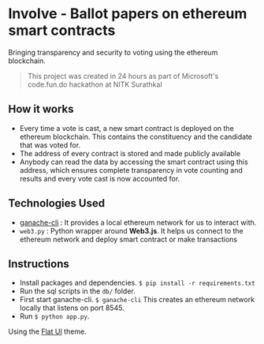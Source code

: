 # Involve - Ballot papers on ethereum smart contracts
Bringing transparency and security to voting using the ethereum blockchain.

> This project was created in 24 hours as part of Microsoft's code.fun.do hackathon at NITK Surathkal
## How it works
- Every time a vote is cast, a new smart contract is deployed on the ethereum blockchain. This 
  contains the constituency and the candidate that was voted for.
- The address of every contract is stored and made publicly available
- Anybody can read the data by accessing the smart contract using this address, which ensures complete transparency
  in vote counting and results and every vote cast is now accounted for.

## Technologies Used
 - [ganache-cli](https://github.com/trufflesuite/ganache-cli/)  : It provides a local ethereum network for us to interact with.
 - `web3.py` : Python wrapper around __Web3.js__. It helps us connect to the ethereum network and deploy smart contract or make transactions

## Instructions
- Install packages and dependencies. `$ pip install -r requirements.txt`
- Run the sql scripts in the `db/` folder.
- First start ganache-cli. `$ ganache-cli`
  This creates an ethereum network locally that listens on port 8545.
- Run `$ python app.py`.

Using the [Flat UI](https://designmodo.github.io/Flat-UI/) theme.
